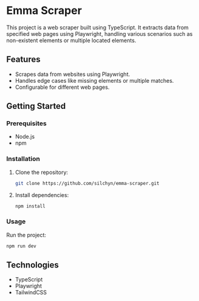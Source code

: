 # Emma Scraper

This project is a web scraper built using TypeScript. It extracts data from
specified web pages using Playwright, handling various scenarios such as
non-existent elements or multiple located elements.

## Features

- Scrapes data from websites using Playwright.
- Handles edge cases like missing elements or multiple matches.
- Configurable for different web pages.

## Getting Started

### Prerequisites

- Node.js
- npm

### Installation

1. Clone the repository:
   ```bash
   git clone https://github.com/silchyn/emma-scraper.git
   ```
2. Install dependencies:
   ```bash
   npm install
   ```

### Usage

Run the project:

```bash
npm run dev
```

## Technologies

- TypeScript
- Playwright
- TailwindCSS
